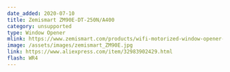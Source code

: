 ```yaml
---
date_added: 2020-07-10
title: Zemismart ZM90E-DT-250N/A400
category: unsupported
type: Window Opener
mlink: https://www.zemismart.com/products/wifi-motorized-window-opener-electric-chain-tuya-smart-life-app-alexa-google-home-control-110v-240v
image: /assets/images/zemismart_ZM90E.jpg
link: https://www.aliexpress.com/item/32983902429.html
flash: WR4
---
```

